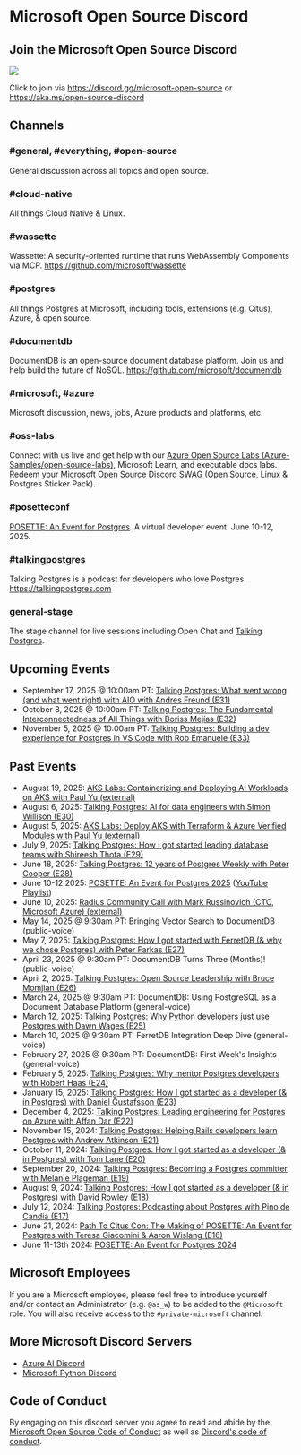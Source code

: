 # Microsoft Open Source Discord

## Join the Microsoft Open Source Discord

[![](https://dcbadge.limes.pink/api/server/microsoft-open-source)](https://discord.gg/microsoft-open-source)

Click to join via <https://discord.gg/microsoft-open-source> or <https://aka.ms/open-source-discord>

## Channels

### #general, #everything, #open-source

General discussion across all topics and open source.

### #cloud-native

All things Cloud Native & Linux.

### #wassette

Wassette: A security-oriented runtime that runs WebAssembly Components via MCP. <https://github.com/microsoft/wassette>

### #postgres

All things Postgres at Microsoft, including tools, extensions (e.g. Citus), Azure, & open source.

### #documentdb

DocumentDB is an open-source document database platform. Join us and help build the future of NoSQL. <https://github.com/microsoft/documentdb>

### #microsoft, #azure

Microsoft discussion, news, jobs, Azure products and platforms, etc.

### #oss-labs

Connect with us live and get help with our [Azure Open Source Labs (Azure-Samples/open-source-labs)](https://aka.ms/oss-labs), Microsoft Learn, and executable docs labs. Redeem your [Microsoft Open Source Discord SWAG](https://aka.ms/open-source-discord-swag) (Open Source, Linux & Postgres Sticker Pack).

### #posetteconf

[POSETTE: An Event for Postgres](https://posetteconf.com). A virtual developer event. June 10-12, 2025.

### #talkingpostgres

Talking Postgres is a podcast for developers who love Postgres. <https://talkingpostgres.com>

### general-stage

The stage channel for live sessions including Open Chat and [Talking Postgres](https://talkingpostgres.com).

## Upcoming Events

- September 17, 2025 @ 10:00am PT: [Talking Postgres: What went wrong (and what went right) with AIO with Andres Freund (E31)](https://aka.ms/talkingpostgres-ep31-cal)
- October 8, 2025 @ 10:00am PT: [Talking Postgres: The Fundamental Interconnectedness of All Things with Boriss Mejías (E32)](https://aka.ms/talkingpostgres-ep32-cal)
- November 5, 2025 @ 10:00am PT: [Talking Postgres: Building a dev experience for Postgres in VS Code with Rob Emanuele (E33)](https://aka.ms/talkingpostgres-ep33-cal)

## Past Events

- August 19, 2025: [AKS Labs: Containerizing and Deploying AI Workloads on AKS with Paul Yu (external)](https://www.youtube.com/live/Il2qcgQUDFQ)
- August 6, 2025: [Talking Postgres: AI for data engineers with Simon Willison (E30)](https://talkingpostgres.com/episodes/ai-for-data-engineers-with-simon-willison)
- August 5, 2025: [AKS Labs: Deploy AKS with Terraform & Azure Verified Modules with Paul Yu (external)](https://www.youtube.com/watch?v=ECHtE69fJTQ)
- July 9, 2025: [Talking Postgres: How I got started leading database teams with Shireesh Thota (E29)](https://talkingpostgres.com/episodes/how-i-got-started-leading-database-teams-with-shireesh-thota)
- June 18, 2025: [Talking Postgres: 12 years of Postgres Weekly with Peter Cooper (E28)](https://talkingpostgres.com/episodes/12-years-of-postgres-weekly-with-peter-cooper)
- June 10-12 2025: [POSETTE: An Event for Postgres 2025](https://posetteconf.com) ([YouTube Playlist](http://aka.ms/posette-playlist))
- June 10, 2025: [Radius Community Call with Mark Russinovich (CTO, Microsoft Azure) (external)](https://www.youtube.com/watch?v=MNuoMSIs4Jo)
- May 14, 2025 @ 9:30am PT: Bringing Vector Search to DocumentDB (public-voice)
- May 7, 2025: [Talking Postgres: How I got started with FerretDB (& why we chose Postgres) with Peter Farkas (E27)](https://talkingpostgres.com/episodes/how-i-got-started-with-ferretdb-why-we-chose-postgres-with-peter-farkas)
- April 23, 2025 @ 9:30am PT: DocumentDB Turns Three (Months)! (public-voice)
- April 2, 2025: [Talking Postgres: Open Source Leadership with Bruce Momjian (E26)](https://talkingpostgres.com/episodes/open-source-leadership-with-bruce-momjian)
- March 24, 2025 @ 9:30am PT: DocumentDB: Using PostgreSQL as a Document Database Platform (general-voice)
- March 12, 2025: [Talking Postgres: Why Python developers just use Postgres with Dawn Wages (E25)](https://talkingpostgres.com/episodes/why-python-developers-just-use-postgres-with-dawn-wages)
- March 10, 2025 @ 9:30am PT: FerretDB Integration Deep Dive (general-voice)
- February 27, 2025 @ 9:30am PT: DocumentDB: First Week's Insights (general-voice)
- February 5, 2025: [Talking Postgres: Why mentor Postgres developers with Robert Haas (E24)](https://talkingpostgres.com/episodes/why-mentor-postgres-developers-with-robert-haas)
- January 15, 2025: [Talking Postgres: How I got started as a developer (& in Postgres) with Daniel Gustafsson (E23)](https://talkingpostgres.com/episodes/how-i-got-started-as-a-developer-in-postgres-with-daniel-gustafsson)
- December 4, 2025: [Talking Postgres: Leading engineering for Postgres on Azure with Affan Dar (E22)](https://talkingpostgres.com/episodes/leading-engineering-for-postgres-on-azure-with-affan-dar)
- November 15, 2024: [Talking Postgres: Helping Rails developers learn Postgres with Andrew Atkinson (E21)](https://talkingpostgres.com/episodes/helping-rails-developers-learn-postgres-with-andrew-atkinson)
- October 11, 2024: [Talking Postgres: How I got started as a developer (& in Postgres) with Tom Lane (E20)](https://talkingpostgres.com/episodes/how-i-got-started-as-a-developer-in-postgres-with-tom-lane)
- September 20, 2024: [Talking Postgres: Becoming a Postgres committer with Melanie Plageman (E19)](https://talkingpostgres.com/episodes/becoming-a-postgres-committer-with-melanie-plageman)
- August 9, 2024: [Talking Postgres: How I got started as a developer (& in Postgres) with David Rowley (E18)](https://talkingpostgres.com/episodes/how-i-got-started-as-a-developer-in-postgres-with-david-rowley)
- July 12, 2024: [Talking Postgres: Podcasting about Postgres with Pino de Candia (E17)](https://talkingpostgres.com/episodes/podcasting-about-postgres-with-pino-de-candia)
- June 21, 2024: [Path To Citus Con: The Making of POSETTE: An Event for Postgres with Teresa Giacomini & Aaron Wislang (E16)](https://talkingpostgres.com/episodes/the-making-of-posette-an-event-for-postgres-with-teresa-giacomini-aaron-wislang)
- June 11-13th 2024: [POSETTE: An Event for Postgres 2024](https://aka.ms/posette)

## Microsoft Employees

If you are a Microsoft employee, please feel free to introduce yourself and/or contact an Administrator (e.g. `@as_w`) to be added to the `@Microsoft` role. You will also receive access to the `#private-microsoft` channel.

## More Microsoft Discord Servers

- [Azure AI Discord](http://aka.ms/azureaifoundry/discord)
- [Microsoft Python Discord](https://aka.ms/python-discord)

## Code of Conduct

By engaging on this discord server you agree to read and abide by the [Microsoft Open Source Code of Conduct](https://opensource.microsoft.com/codeofconduct/) as well as [Discord's code of conduct](https://discord.com/terms).
